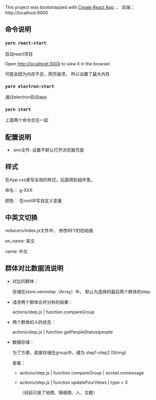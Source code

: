 This project was bootstrapped with [Create React App](https://github.com/facebook/create-react-app).
、
后端： http://localhost:8000

## 命令说明

### `yarn react-start` 

启动react项目<br />

Open [http://localhost:3000](http://localhost:3000) to view it in the browser.

可能会因为内存不足，网页崩溃， 所以设置了最大内存

### `yarn electron-start`

通过electron启动app

### `yarn start`

上面两个命令合在一起

## 配置说明

- .env文件: 设置不默认打开浏览器页面

## 样式

在App.css里写全局的样式，后面用到组件里。

命名： g-XXX 

颜色： 在root中写自定义变量

## 中英文切换

reducers/index.js文件中， 修改KEY的初始值

en_name: 英文

name: 中文

## 群体对比数据流说明

- 对比的群体：

    存储在store.vennstep（Array）中， 默认为选择的最后两个群体的step.

- 请求两个群体合并分析的结果：
    
    actions/step.js | function compareGroup 

- 两个群体的人的状态：

    actions/step.js | function getPeopleStatus(people

- 数据存储：

    为了方便，直接存储在group中，键为 step1-step2 (String)

    查看：
    - actions/step.js | function compareGroup | socket.onmessage

    - actions/step.js | function updateFourViews | type = 3

        （目前只放了地图、降维图、人、主题）